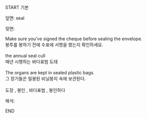 START
기본

앞면:
seal


뒷면:
<div><div>Make sure you’ve signed the cheque before sealing the envelope. </div><div>봉투를 봉하기 전에 수표에 서명을 했는지 확인하세요.</div></div><div><br></div><div>the annual seal cull </div><div><div>매년 시행하는 바다표범 도태</div></div><div><br></div><div><div>The organs are kept in sealed plastic bags. </div><div>그 장기들은 밀봉된 비닐봉지 속에 보관된다.</div></div><div><br></div><div>도장 , 봉인 , 바다표범 , 봉인하다</div>


해석:

END